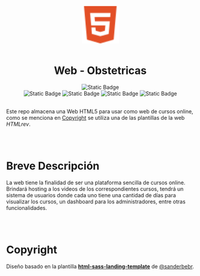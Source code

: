 <div align="center">

<img src="docs/html5.svg" width="100" style="margin-bottom: 1em;">
<h1 align="center">Web - Obstetricas</h1>


<img alt="Static Badge" src="https://img.shields.io/badge/version-v1.0.0-blue?logoSize=auto">


<br>

<img alt="Static Badge" src="https://img.shields.io/badge/LICENSE-GNU-green?style=for-the-badge&logoZise=auto">
<img alt="Static Badge" src="https://img.shields.io/badge/MySQL-4479A1?style=for-the-badge&logo=mysql&logoColor=white&logoSize=auto">
<img alt="Static Badge" src="https://img.shields.io/badge/Javascript-F7DF1E?style=for-the-badge&logo=javascript&logoColor=white&logoSize=auto">
<img alt="Static Badge" src="https://img.shields.io/badge/php-777BB4?style=for-the-badge&logo=php&logoColor=white&logoSize=auto">
</div><br>

Este repo almacena una Web HTML5 para usar como web de cursos online, como se menciona en [Copyright](#copyright) se utiliza una de las plantillas de la web *HTMLrev*.


<br><br>

# Breve Descripción
La web tiene la finalidad de ser una plataforma sencilla de cursos online. Brindará hosting a los videos de los correspondientes cursos, tendrá un sistema de usuarios donde cada uno tiene una cantidad de días para visualizar los cursos, un dashboard para los administradores, entre otras funcionalidades.

<br><br>

# Copyright
Diseño basado en la plantilla **[html-sass-landing-template](https://github.com/sanderdebr/html-sass-landing-template)** de <a href="https://github.com/sanderdebr" target="_blank">@sanderbebr</a>.